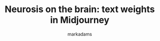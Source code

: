 ---
layout: post
title:  "Neurosis on the brain: text weights in Midjourney"
tags: art-history
author: markadams
---